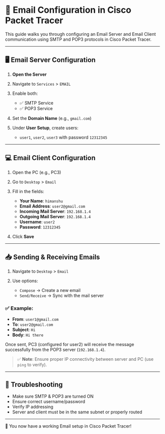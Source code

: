 # 📧 Email Configuration in Cisco Packet Tracer

This guide walks you through configuring an Email Server and Email Client communication using SMTP and POP3 protocols in Cisco Packet Tracer.

---

## 🖥️ Email Server Configuration

1. **Open the Server**
2. Navigate to `Services` > `EMAIL`
3. Enable both:

   * ✅ SMTP Service
   * ✅ POP3 Service
4. Set the **Domain Name** (e.g., `gmail.com`)
5. Under **User Setup**, create users:

   * `user1`, `user2`, `user3` with password `12312345`

---

## 💻 Email Client Configuration

1. Open the PC (e.g., PC3)

2. Go to `Desktop` > `Email`

3. Fill in the fields:

   * **Your Name**: `himanshu`
   * **Email Address**: `user2@gmail.com`
   * **Incoming Mail Server**: `192.168.1.4`
   * **Outgoing Mail Server**: `192.168.1.4`
   * **Username**: `user2`
   * **Password**: `12312345`

4. Click **Save**

---

## 📥 Sending & Receiving Emails

1. Navigate to `Desktop` > `Email`
2. Use options:

   * `Compose` → Create a new email
   * `Send/Receive` → Sync with the mail server

### ✅ Example:

* **From**: `user1@gmail.com`
* **To**: `user2@gmail.com`
* **Subject**: `Hi`
* **Body**: `Hi there`

Once sent, PC3 (configured for user2) will receive the message successfully from the POP3 server (`192.168.1.4`).

> ✅ **Note**: Ensure proper IP connectivity between server and PC (use `ping` to verify).

---

## 🧪 Troubleshooting

* Make sure SMTP & POP3 are turned ON
* Ensure correct username/password
* Verify IP addressing
* Server and client must be in the same subnet or properly routed

---

🎉 You now have a working Email setup in Cisco Packet Tracer!
